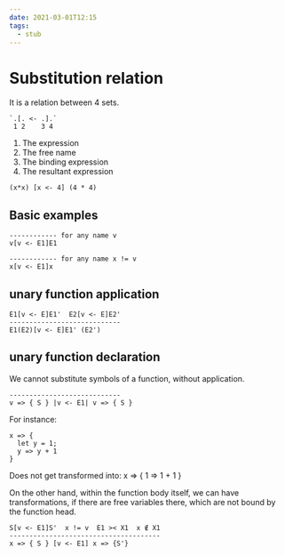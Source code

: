 ```yaml
---
date: 2021-03-01T12:15
tags: 
  - stub
---
```


# Substitution relation

It is a relation between 4 sets.

```
`.[. <- .].`
 1 2    3 4
```

1. The expression
2. The free name
3. The binding expression
4. The resultant expression

```
(x*x) [x <- 4] (4 * 4)
```

## Basic examples

```
------------ for any name v
v[v <- E1]E1

------------ for any name x != v
x[v <- E1]x
```

## unary function application

```
E1[v <- E]E1'  E2[v <- E]E2'
----------------------------
E1(E2)[v <- E]E1' (E2')
```

## unary function declaration

We cannot substitute symbols of a function, without application.
```
----------------------------
v => { S } |v <- E1| v => { S }
```

For instance:
```
x => {
  let y = 1;
  y => y + 1
}
```

Does not get transformed into:
x => {
  1 => 1 + 1
}

On the other hand, within the function body itself, we can have transformations, if there are free variables
there, which are not bound by the function head.
```
S[v <- E1]S'  x != v  E1 >< X1  x ∉ X1
--------------------------------------
x => { S } [v <- E1] x => {S'}
```
